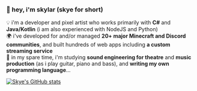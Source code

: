 ### 🌸 hey, i'm skylar (skye for short)

💡 i'm a developer and pixel artist who works primarily with **C#** and **Java/Kotlin** (i am also experienced with NodeJS and Python) <br />
🌍 i've developed for and/or managed **20+ major Minecraft and Discord communities**, and built hundreds of web apps including **a custom streaming service** <br />
📖 in my spare time, i'm studying **sound engineering for theatre** and **music production** (as i play guitar, piano and bass), and **writing my own programming language**... <br />

[![Skye's GitHub stats](https://github-readme-stats.vercel.app/api?username=skyeredwood)](https://twitter.com/skylarexe)
